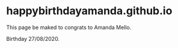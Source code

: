 # happybirthdayamanda.github.io

This page be maked to congrats to Amanda Mello.

Birthday 27/08/2020.
